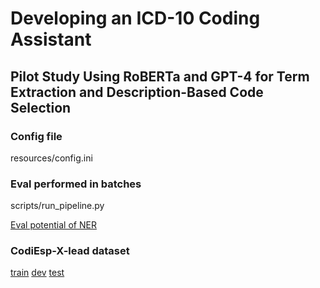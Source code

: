 # Developing an ICD-10 Coding Assistant
## Pilot Study Using RoBERTa and GPT-4 for Term Extraction and Description-Based Code Selection

### Config file
resources/config.ini

### Eval performed in batches
scripts/run_pipeline.py

[Eval potential of NER](/notebooks/reeaval.ipynb)

### CodiEsp-X-lead dataset
[train](resources/main-annotation/train_main_x.xlsx)
[dev](resources/main-annotation/dev_main_x.xlsx)
[test](resources/main-annotation/test_main_x.xlsx)
